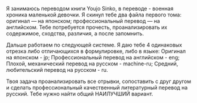 Я занимаюсь переводом книги Youjo Sinko, в переводе - военная хроника маленькой девочки. Я скинул тебе два файла первого тома: оригинал — на японском; профессиональный перевод — на английском. Тебе потребуется прочесть, проанализировать их содержимое, сходства, различия, а после запомнить.

Дальше работаем по следующей системе.
Я даю тебе 4 одинаковых отрезка либо отличающихся в формулировке, либо в языке:
Оригинал на японском - jp;
Профессиональный перевод на английском - eng;
Плохой, механический перевод на русском - machine-ru;
Средний, любительский перевод на русском - ru.

Твоя задача проанализировать все отрывки, сопоставить с друг другом и сделать профессиональный качественный литературный перевод на русский. Тебе нужно найти общий НАИЛУЧШИЙ вариант.
